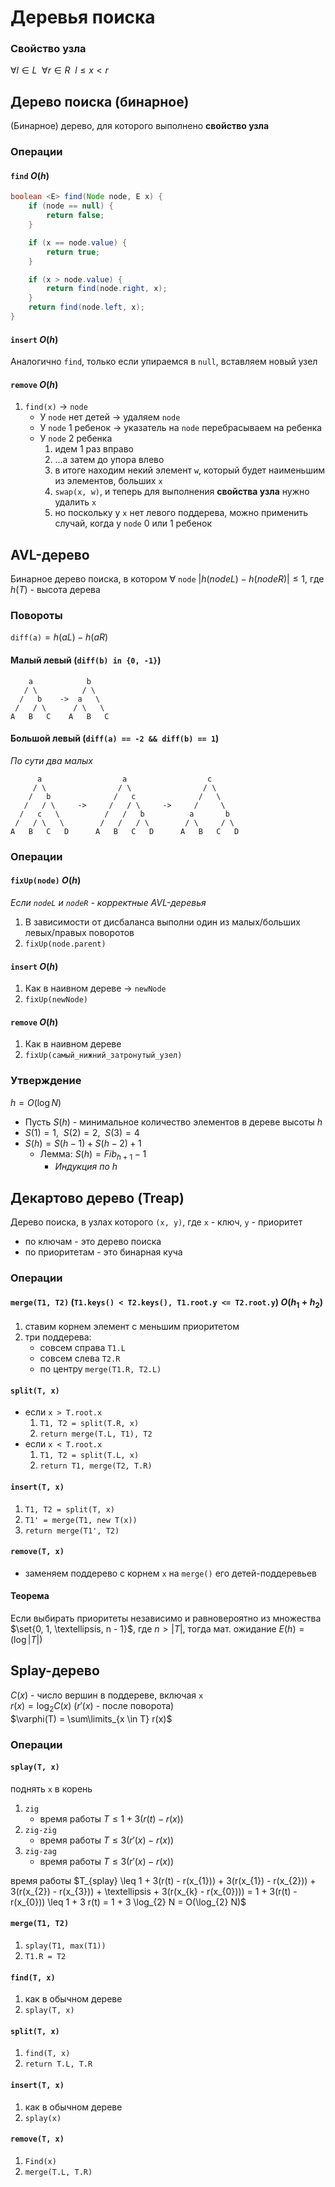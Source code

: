 # Деревья поиска

### Свойство узла
$\forall l \in L \enspace \forall r \in R \enspace l \leq x < r$

## Дерево поиска (бинарное)
(Бинарное) дерево, для которого выполнено **свойство узла**

### Операции

#### `find` $O(h)$
```java
boolean <E> find(Node node, E x) {
    if (node == null) {
        return false;
    }

    if (x == node.value) {
        return true;
    }

    if (x > node.value) {
        return find(node.right, x);
    }
    return find(node.left, x);
}
```

#### `insert` $O(h)$
Аналогично `find`, только если упираемся в `null`, вставляем новый узел

#### `remove` $O(h)$
1. `find(x)` $\to$ `node`
    - У `node` нет детей $\to$ удаляем `node`
    - У `node` 1 ребенок $\to$ указатель на `node` перебрасываем на ребенка
    - У `node` 2 ребенка
        1. идем 1 раз вправо
        2. ...а затем до упора влево
        3. в итоге находим некий элемент `w`, который будет наименьшим из элементов, больших `x`
        4. `swap(x, w)`, и теперь для выполнения **свойства узла** нужно удалить `x`
        5. но поскольку у `x` нет левого поддерева, можно применить случай, когда у `node` 0 или 1 ребенок

## AVL-дерево
Бинарное дерево поиска, в котором $\forall$ `node` $|h(nodeL) -  h(nodeR)| \leq 1$, где $h(T)$ - высота дерева

### Повороты
`diff(a)`$= h(aL) - h(aR)$

#### Малый левый (`diff(b) in {0, -1}`)
```
    a            b
   / \          / \
  /   b    ->  a   \
 /   / \      / \   \
A   B   C    A   B   C
```

#### Большой левый (`diff(a) == -2 && diff(b) == 1`)
*По сути два малых*
```
      a                  a                  c
     / \                / \                / \
    /   b              /   c              /   \
   /   / \     ->     /   / \     ->     /     \
  /   с   \          /   /   b          a       b        
 /   / \   \        /   /   / \        / \     / \       
A   B   C   D      A   B   C   D      A   B   C   D
```

### Операции

#### `fixUp(node)` $O(h)$
*Если `nodeL` и `nodeR` - корректные AVL-деревья*

1. В зависимости от дисбаланса выполни один из малых/больших левых/правых поворотов
2. `fixUp(node.parent)`

#### `insert` $O(h)$
1. Как в наивном дереве $\to$ `newNode`
2. `fixUp(newNode)`

#### `remove` $O(h)$
1. Как в наивном дереве
2. `fixUp(самый_нижний_затронутый_узел)`

### Утверждение
$h = O(\log N)$

- Пусть $S(h)$ - минимальное количество элементов в дереве высоты $h$
- $S(1) = 1, \enspace S(2) = 2, \enspace S(3) = 4$
- $S(h) = S(h-1) + S(h-2) + 1$
    - Лемма: $S(h) = Fib_{h+1} - 1$
        - *Индукция по $h$*

## Декартово дерево (Treap)
Дерево поиска, в узлах которого `(x, y)`, где `x` - ключ, `y` - приоритет
- по ключам - это дерево поиска
- по приоритетам - это бинарная куча

### Операции
#### `merge(T1, T2)` (`T1.keys() < T2.keys(), T1.root.y <= T2.root.y`) $O(h_{1} + h_{2})$
1. ставим корнем элемент с меньшим приоритетом
2. три поддерева:
    - совсем справа `T1.L`
    - совсем слева `T2.R`
    - по центру `merge(T1.R, T2.L)`

#### `split(T, x)`
- если `x > T.root.x`
    1. `T1, T2 = split(T.R, x)`
    2. `return merge(T.L, T1), T2`
- если `x < T.root.x`
    1. `T1, T2 = split(T.L, x)`
    2. `return T1, merge(T2, T.R)`

#### `insert(T, x)`
1. `T1, T2 = split(T, x)`
2. `T1' = merge(T1, new T(x))`
3. `return merge(T1', T2)`

#### `remove(T, x)`
- заменяем поддерево с корнем `x` на `merge()` его детей-поддеревьев

#### Теорема
Если выбирать приоритеты независимо и равновероятно из множества $\set{0, 1, \textellipsis, n - 1}$, где $n > |T|$, тогда мат. ожидание $E(h) = (\log |T|)$

## Splay-дерево
$C(x)$ - число вершин в поддереве, включая `x`  
$r(x) = \log_{2} C(x)$ ($r'(x)$ - после поворота)  
$\varphi(T) = \sum\limits_{x \in T} r(x)$

### Операции
#### `splay(T, x)`
поднять `x` в корень

1. `zig`
    - время работы $T \leq 1 + 3(r(t) - r(x))$
2. `zig-zig`
    - время работы $T \leq 3(r'(x) - r(x))$
3. `zig-zag`
    - время работы $T \leq 3(r'(x) - r(x))$

время работы $T_{splay} \leq 1 + 3(r(t) - r(x_{1})) + 3(r(x_{1}) - r(x_{2})) + 3(r(x_{2}) - r(x_{3})) + \textellipsis + 3(r(x_{k} - r(x_{0}))) = 1 + 3(r(t) - r(x_{0})) \leq 1 + 3 r(t) = 1 + 3 \log_{2} N = O(\log_{2} N)$

#### `merge(T1, T2)`
1. `splay(T1, max(T1))`
2. `T1.R = T2`

#### `find(T, x)`
1. как в обычном дереве
2. `splay(T, x)`

#### `split(T, x)`
1. `find(T, x)`
2. `return T.L, T.R`

#### `insert(T, x)`
1. как в обычном дереве
2. `splay(x)`

#### `remove(T, x)`
1. `Find(x)`
2. `merge(T.L, T.R)`
